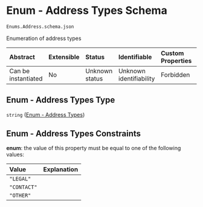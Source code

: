 # Enum - Address Types Schema

```txt
Enums.Address.schema.json
```

Enumeration of address types

| Abstract            | Extensible | Status         | Identifiable            | Custom Properties | Additional Properties | Access Restrictions | Defined In                                                                     |
| :------------------ | :--------- | :------------- | :---------------------- | :---------------- | :-------------------- | :------------------ | :----------------------------------------------------------------------------- |
| Can be instantiated | No         | Unknown status | Unknown identifiability | Forbidden         | Allowed               | none                | [Address.schema.json](../out/enums/Address.schema.json "open original schema") |

## Enum - Address Types Type

`string` ([Enum - Address Types](address.md))

## Enum - Address Types Constraints

**enum**: the value of this property must be equal to one of the following values:

| Value       | Explanation |
| :---------- | :---------- |
| `"LEGAL"`   |             |
| `"CONTACT"` |             |
| `"OTHER"`   |             |

